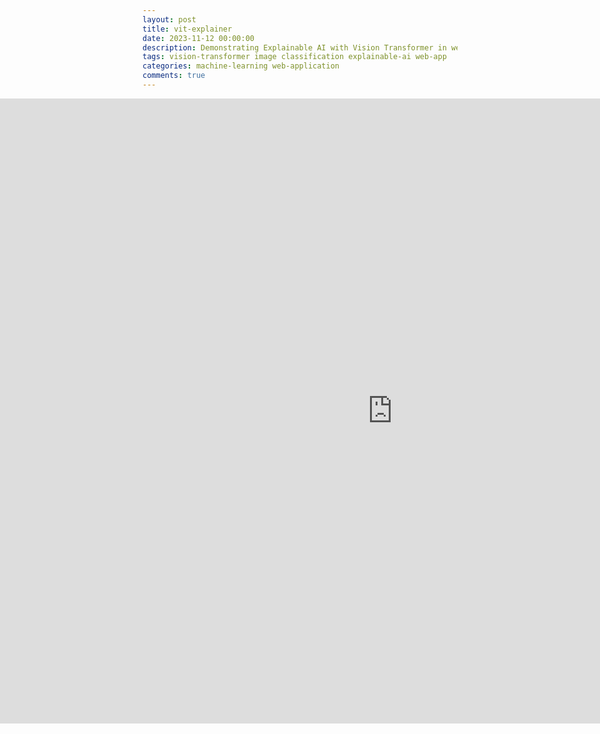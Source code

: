 ```yaml
---
layout: post
title: vit-explainer
date: 2023-11-12 00:00:00
description: Demonstrating Explainable AI with Vision Transformer in web app (workshop INF-1600)
tags: vision-transformer image classification explainable-ai web-app
categories: machine-learning web-application
comments: true
---
```


<body>
	<div style="width:100%; margin-left:-250px;">
	<iframe
		src="https://andreped-vit-explainer.hf.space"
		frameborder="0"
		width="1300"
		height="1000"
	></iframe>
	</div>
</body>
